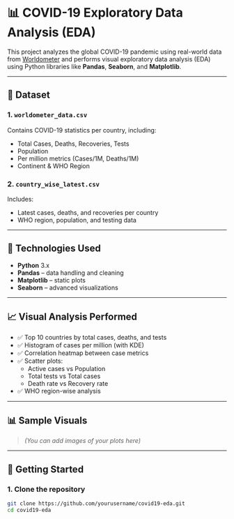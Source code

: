 # 📊 COVID-19 Exploratory Data Analysis (EDA)

This project analyzes the global COVID-19 pandemic using real-world data from [Worldometer](https://www.worldometers.info/coronavirus/) and performs visual exploratory data analysis (EDA) using Python libraries like **Pandas**, **Seaborn**, and **Matplotlib**.

---

## 📁 Dataset

### 1. `worldometer_data.csv`
Contains COVID-19 statistics per country, including:
- Total Cases, Deaths, Recoveries, Tests
- Population
- Per million metrics (Cases/1M, Deaths/1M)
- Continent & WHO Region

### 2. `country_wise_latest.csv`
Includes:
- Latest cases, deaths, and recoveries per country
- WHO region, population, and testing data

---

## 🧪 Technologies Used

- **Python** 3.x
- **Pandas** – data handling and cleaning
- **Matplotlib** – static plots
- **Seaborn** – advanced visualizations

---

## 📈 Visual Analysis Performed

- ✅ Top 10 countries by total cases, deaths, and tests
- ✅ Histogram of cases per million (with KDE)
- ✅ Correlation heatmap between case metrics
- ✅ Scatter plots:
  - Active cases vs Population
  - Total tests vs Total cases
  - Death rate vs Recovery rate
- ✅ WHO region-wise analysis

---

## 📊 Sample Visuals

> *(You can add images of your plots here)*

---

## 🚀 Getting Started

### 1. Clone the repository
```bash
git clone https://github.com/yourusername/covid19-eda.git
cd covid19-eda

